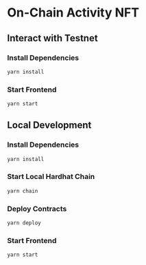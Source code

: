 # On-Chain Activity NFT
## Interact with Testnet
### Install Dependencies
```bash
yarn install
```
### Start Frontend
```bash
yarn start
```

## Local Development
### Install Dependencies
```bash
yarn install
```
### Start Local Hardhat Chain
```bash
yarn chain
```
### Deploy Contracts
```bash
yarn deploy
```
### Start Frontend
```bash
yarn start
```